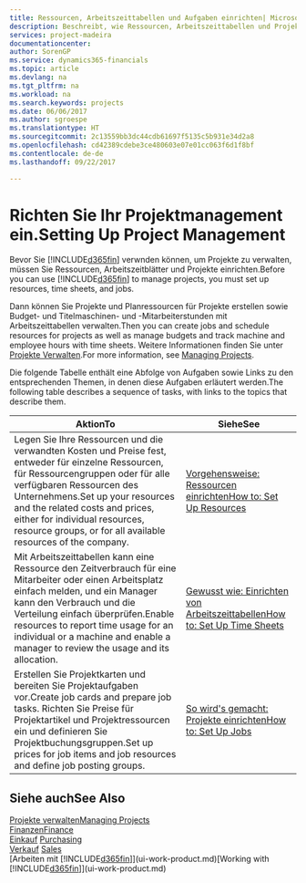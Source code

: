 ```yaml
---
title: Ressourcen, Arbeitszeittabellen und Aufgaben einrichten| Microsoft Docs
description: Beschreibt, wie Ressourcen, Arbeitszeittabellen und Projekte eingerichtet werden, um Projekte zu verwalten.
services: project-madeira
documentationcenter: 
author: SorenGP
ms.service: dynamics365-financials
ms.topic: article
ms.devlang: na
ms.tgt_pltfrm: na
ms.workload: na
ms.search.keywords: projects
ms.date: 06/06/2017
ms.author: sgroespe
ms.translationtype: HT
ms.sourcegitcommit: 2c13559bb3dc44cdb61697f5135c5b931e34d2a8
ms.openlocfilehash: cd42389cdebe3ce480603e07e01cc063f6d1f8bf
ms.contentlocale: de-de
ms.lasthandoff: 09/22/2017

---
```

# <a name="setting-up-project-management"></a><span data-ttu-id="d28ad-103">Richten Sie Ihr Projektmanagement ein.</span><span class="sxs-lookup"><span data-stu-id="d28ad-103">Setting Up Project Management</span></span>
<span data-ttu-id="d28ad-104">Bevor Sie [!INCLUDE[d365fin](includes/d365fin_md.md)] verwnden können, um Projekte zu verwalten, müssen Sie Ressourcen, Arbeitszeitblätter und Projekte einrichten.</span><span class="sxs-lookup"><span data-stu-id="d28ad-104">Before you can use [!INCLUDE[d365fin](includes/d365fin_md.md)] to manage projects, you must set up resources, time sheets, and jobs.</span></span>

<span data-ttu-id="d28ad-105">Dann können Sie Projekte und Planressourcen für Projekte erstellen sowie Budget- und Titelmaschinen- und -Mitarbeiterstunden mit Arbeitszeittabellen verwalten.</span><span class="sxs-lookup"><span data-stu-id="d28ad-105">Then you can create jobs and schedule resources for projects as well as manage budgets and track machine and employee hours with time sheets.</span></span> <span data-ttu-id="d28ad-106">Weitere Informationen finden Sie unter [Projekte Verwalten](projects-manage-projects.md).</span><span class="sxs-lookup"><span data-stu-id="d28ad-106">For more information, see [Managing Projects](projects-manage-projects.md).</span></span>  

<span data-ttu-id="d28ad-107">Die folgende Tabelle enthält eine Abfolge von Aufgaben sowie Links zu den entsprechenden Themen, in denen diese Aufgaben erläutert werden.</span><span class="sxs-lookup"><span data-stu-id="d28ad-107">The following table describes a sequence of tasks, with links to the topics that describe them.</span></span>

| <span data-ttu-id="d28ad-108">Aktion</span><span class="sxs-lookup"><span data-stu-id="d28ad-108">To</span></span> | <span data-ttu-id="d28ad-109">Siehe</span><span class="sxs-lookup"><span data-stu-id="d28ad-109">See</span></span> |
| --- | --- |
| <span data-ttu-id="d28ad-110">Legen Sie Ihre Ressourcen und die verwandten Kosten und Preise fest, entweder für einzelne Ressourcen, für Ressourcengruppen oder für alle verfügbaren Ressourcen des Unternehmens.</span><span class="sxs-lookup"><span data-stu-id="d28ad-110">Set up your resources and the related costs and prices, either for individual resources, resource groups, or for all available resources of the company.</span></span> |[<span data-ttu-id="d28ad-111">Vorgehensweise: Ressourcen einrichten</span><span class="sxs-lookup"><span data-stu-id="d28ad-111">How to: Set Up Resources</span></span>](projects-how-setup-resources.md) |
| <span data-ttu-id="d28ad-112">Mit Arbeitszeittabellen kann eine Ressource den Zeitverbrauch für eine Mitarbeiter oder einen Arbeitsplatz einfach melden, und ein Manager kann den Verbrauch und die Verteilung einfach überprüfen.</span><span class="sxs-lookup"><span data-stu-id="d28ad-112">Enable resources to report time usage for an individual or a machine and enable a manager to review the usage and its allocation.</span></span> |[<span data-ttu-id="d28ad-113">Gewusst wie: Einrichten von Arbeitszeittabellen</span><span class="sxs-lookup"><span data-stu-id="d28ad-113">How to: Set Up Time Sheets</span></span>](projects-how-setup-time-sheets.md) |
| <span data-ttu-id="d28ad-114">Erstellen Sie Projektkarten und bereiten Sie Projektaufgaben vor.</span><span class="sxs-lookup"><span data-stu-id="d28ad-114">Create job cards and prepare job tasks.</span></span> <span data-ttu-id="d28ad-115">Richten Sie Preise für Projektartikel und Projektressourcen ein und definieren Sie Projektbuchungsgruppen.</span><span class="sxs-lookup"><span data-stu-id="d28ad-115">Set up prices for job items and job resources and define job posting groups.</span></span> |[<span data-ttu-id="d28ad-116">So wird's gemacht: Projekte einrichten</span><span class="sxs-lookup"><span data-stu-id="d28ad-116">How to: Set Up Jobs</span></span>](projects-how-setup-jobs.md) |

## <a name="see-also"></a><span data-ttu-id="d28ad-117">Siehe auch</span><span class="sxs-lookup"><span data-stu-id="d28ad-117">See Also</span></span>
[<span data-ttu-id="d28ad-118">Projekte verwalten</span><span class="sxs-lookup"><span data-stu-id="d28ad-118">Managing Projects</span></span>](projects-manage-projects.md)  
[<span data-ttu-id="d28ad-119">Finanzen</span><span class="sxs-lookup"><span data-stu-id="d28ad-119">Finance</span></span>](finance.md)  
<span data-ttu-id="d28ad-120">[Einkauf](purchasing-manage-purchasing.md)       </span><span class="sxs-lookup"><span data-stu-id="d28ad-120">[Purchasing](purchasing-manage-purchasing.md)       </span></span>  
<span data-ttu-id="d28ad-121">[Verkauf](sales-manage-sales.md)   </span><span class="sxs-lookup"><span data-stu-id="d28ad-121">[Sales](sales-manage-sales.md)   </span></span>  
<span data-ttu-id="d28ad-122">[Arbeiten mit [!INCLUDE[d365fin](includes/d365fin_md.md)]](ui-work-product.md)</span><span class="sxs-lookup"><span data-stu-id="d28ad-122">[Working with [!INCLUDE[d365fin](includes/d365fin_md.md)]](ui-work-product.md)</span></span>  

